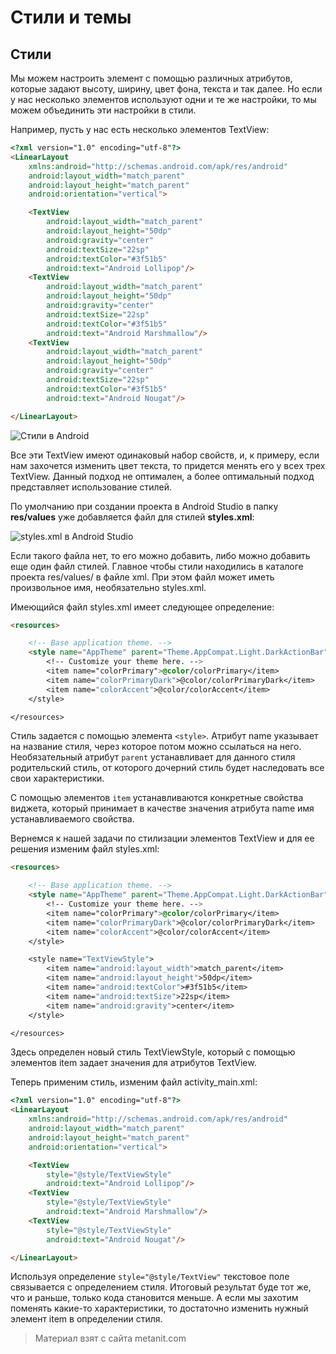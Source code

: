 # Стили и темы

## Стили

Мы можем настроить элемент с помощью различных атрибутов, которые задают высоту, ширину, цвет фона, текста и так далее. Но если у нас несколько элементов используют одни и те же настройки, то мы можем объединить эти настройки в стили.

Например, пусть у нас есть несколько элементов TextView:

```html
<?xml version="1.0" encoding="utf-8"?>
<LinearLayout
    xmlns:android="http://schemas.android.com/apk/res/android"
    android:layout_width="match_parent"
    android:layout_height="match_parent"
    android:orientation="vertical">

    <TextView
        android:layout_width="match_parent"
        android:layout_height="50dp"
        android:gravity="center"
        android:textSize="22sp"
        android:textColor="#3f51b5"
        android:text="Android Lollipop"/>
    <TextView
        android:layout_width="match_parent"
        android:layout_height="50dp"
        android:gravity="center"
        android:textSize="22sp"
        android:textColor="#3f51b5"
        android:text="Android Marshmallow"/>
    <TextView
        android:layout_width="match_parent"
        android:layout_height="50dp"
        android:gravity="center"
        android:textSize="22sp"
        android:textColor="#3f51b5"
        android:text="Android Nougat"/>

</LinearLayout>
```

![Стили в Android](https://metanit.com/java/android/pics/styles1.png)

Все эти TextView имеют одинаковый набор свойств, и, к примеру, если нам захочется изменить цвет текста, то придется менять его у всех трех TextView. Данный подход не оптимален, а более оптимальный подход представляет использование стилей.

По умолчанию при создании проекта в Android Studio в папку **res/values** уже добавляется файл для стилей **styles.xml**:

![styles.xml в Android Studio](https://metanit.com/java/android/pics/styles2.png)

Если такого файла нет, то его можно добавить, либо можно добавить еще один файл стилей. Главное чтобы стили находились в каталоге проекта res/values/ в файле xml. При этом файл может иметь произвольное имя, необязательно styles.xml.

Имеющийся файл styles.xml имеет следующее определение:

```html
<resources>

    <!-- Base application theme. -->
    <style name="AppTheme" parent="Theme.AppCompat.Light.DarkActionBar">
        <!-- Customize your theme here. -->
        <item name="colorPrimary">@color/colorPrimary</item>
        <item name="colorPrimaryDark">@color/colorPrimaryDark</item>
        <item name="colorAccent">@color/colorAccent</item>
    </style>

</resources>
```

Стиль задается с помощью элемента `<style>`. Атрибут name указывает на название стиля, через которое потом можно ссылаться на него. Необязательный атрибут `parent` устанавливает для данного стиля родительский стиль, от которого дочерний стиль будет наследовать все свои характеристики.

С помощью элементов `item` устанавливаются конкретные свойства виджета, который принимает в качестве значения атрибута name имя устанавливаемого свойства.

Вернемся к нашей задачи по стилизации элементов TextView и для ее решения изменим файл styles.xml:

```html
<resources>

    <!-- Base application theme. -->
    <style name="AppTheme" parent="Theme.AppCompat.Light.DarkActionBar">
        <!-- Customize your theme here. -->
        <item name="colorPrimary">@color/colorPrimary</item>
        <item name="colorPrimaryDark">@color/colorPrimaryDark</item>
        <item name="colorAccent">@color/colorAccent</item>
    </style>

    <style name="TextViewStyle">
        <item name="android:layout_width">match_parent</item>
        <item name="android:layout_height">50dp</item>
        <item name="android:textColor">#3f51b5</item>
        <item name="android:textSize">22sp</item>
        <item name="android:gravity">center</item>
    </style>

</resources>
```

Здесь определен новый стиль TextViewStyle, который с помощью элементов item задает значения для атрибутов TextView.

Теперь применим стиль, изменим файл activity_main.xml:

```html
<?xml version="1.0" encoding="utf-8"?>
<LinearLayout
    xmlns:android="http://schemas.android.com/apk/res/android"
    android:layout_width="match_parent"
    android:layout_height="match_parent"
    android:orientation="vertical">

    <TextView
        style="@style/TextViewStyle"
        android:text="Android Lollipop"/>
    <TextView
        style="@style/TextViewStyle"
        android:text="Android Marshmallow"/>
    <TextView
        style="@style/TextViewStyle"
        android:text="Android Nougat"/>

</LinearLayout>
```

Используя определение `style="@style/TextView"` текстовое поле связывается с определением стиля. Итоговый результат буде тот же, что и раньше, только кода становится меньше. А если мы захотим поменять какие-то характеристики, то достаточно изменить нужный элемент item в определении стиля.


> Материал взят с сайта metanit.com